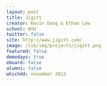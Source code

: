 ```yaml
---
layout: post
title: Jigitt
creator: Kevin Dang & Ethan Lew
school: NYU
twitter: false
site: http://www.jigitt.com/
image: /lib/img/projects/jigitt.png
featured: false
demodays: true
eboard: false
alumni: false
whichdd: november 2013
---
```


